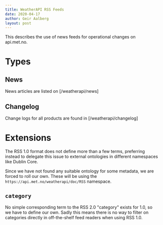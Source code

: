 ```yaml
---
title: WeatherAPI RSS Feeds
date: 2020-04-17
author: Geir Aalberg
layout: post
---
```


This describes the use of news feeds for operational changes
on api.met.no.


# Types

## News

News articles are listed on [/weatherapi/news]

## Changelog

Change logs for all products are found in [/weatherapi/changelog]

# Extensions

The RSS 1.0 format does not define more than a few terms, preferring
instead to delegate this issue to external ontologies in different namespaces
like Dublin Core.

Since we have not found any suitable ontology for some metadata, we are
forced to roll our own. These will be using the
`https://api.met.no/weatherapi/doc/RSS` namespace.

## `category`

No simple corresponding term to the RSS 2.0 "category" exists for 1.0,
so we have to define our own. Sadly this means there is no way to filter
on categories directly in off-the-shelf feed readers when using RSS 1.0.
